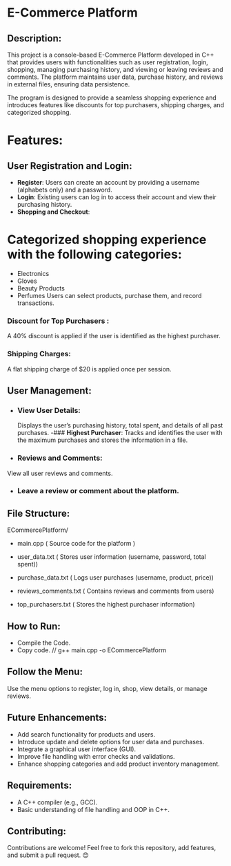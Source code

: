 # **E-Commerce Platform**
## **Description**:
This project is a console-based E-Commerce Platform developed in C++ that provides users with functionalities such as user registration, login, shopping, managing purchasing history, and viewing or leaving reviews and comments. The platform maintains user data, purchase history, and reviews in external files, ensuring data persistence.

The program is designed to provide a seamless shopping experience and introduces features like discounts for top purchasers, shipping charges, and categorized shopping.

 # **Features**:
## **User Registration and Login**:
- **Register**: Users can create an account by providing a username (alphabets only) and a password.
- **Login**: Existing users can log in to access their account and view their purchasing history.
- **Shopping and Checkout**:
# **Categorized shopping experience with the following categories:**
- Electronics
- Gloves
- Beauty Products
- Perfumes
Users can select products, purchase them, and record transactions.
### **Discount for Top Purchasers** :
A 40% discount is applied if the user is identified as the highest purchaser.
### **Shipping Charges:**
A flat shipping charge of $20 is applied once per session.
## **User Management**:
- ### **View User Details**:
  Displays the user’s purchasing history, total spent, and details of all past purchases.
-### **Highest Purchaser**:
Tracks and identifies the user with the maximum purchases and stores the information in a file.
- ### **Reviews and Comments**:
View all user reviews and comments.
- ### **Leave a review or comment about the platform**.
## **File Structure**:

ECommercePlatform/
- main.cpp                   ( Source code for the platform )

- user_data.txt                ( Stores user information (username, password, total spent))
- purchase_data.txt            ( Logs user purchases (username, product, price))
- reviews_comments.txt         ( Contains reviews and comments from users)
- top_purchasers.txt           ( Stores the highest purchaser information)


## **How to Run**:
- Compile the Code.
- Copy code.
// g++ main.cpp -o ECommercePlatform
## **Follow the Menu**: 
Use the menu options to register, log in, shop, view details, or manage reviews.

## **Future Enhancements**:
- Add search functionality for products and users.
- Introduce update and delete options for user data and purchases.
- Integrate a graphical user interface (GUI).
- Improve file handling with error checks and validations.
- Enhance shopping categories and add product inventory management.
## **Requirements**:
- A C++ compiler (e.g., GCC).
- Basic understanding of file handling and OOP in C++.
## **Contributing**:
Contributions are welcome! Feel free to fork this repository, add features, and submit a pull request. 😊

